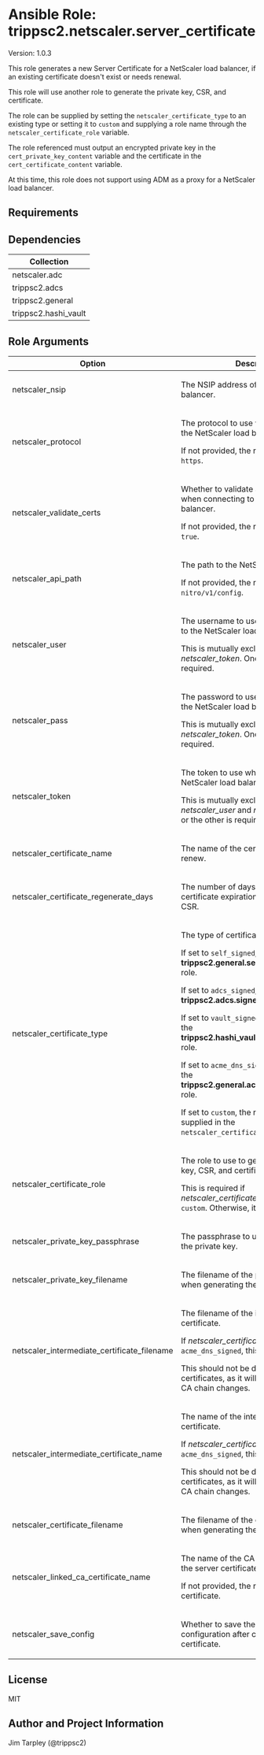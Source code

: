 <!-- BEGIN_ANSIBLE_DOCS -->

# Ansible Role: trippsc2.netscaler.server_certificate
Version: 1.0.3

This role generates a new Server Certificate for a NetScaler load balancer, if an existing certificate doesn't exist or needs renewal.

This role will use another role to generate the private key, CSR, and certificate.

The role can be supplied by setting the `netscaler_certificate_type` to an existing type or setting it to `custom` and supplying a role name through the `netscaler_certificate_role` variable.

The role referenced must output an encrypted private key in the `cert_private_key_content` variable and the certificate in the `cert_certificate_content` variable.

At this time, this role does not support using ADM as a proxy for a NetScaler load balancer.


## Requirements


## Dependencies

| Collection |
| ---------- |
| netscaler.adc |
| trippsc2.adcs |
| trippsc2.general |
| trippsc2.hashi_vault |

## Role Arguments
|Option|Description|Type|Required|Choices|Default|
|---|---|---|---|---|---|
| netscaler_nsip | <p>The NSIP address of the NetScaler load balancer.</p> | str | yes |  |  |
| netscaler_protocol | <p>The protocol to use when connecting to the NetScaler load balancer.</p><p>If not provided, the role will default to `https`.</p> | str | no | <ul><li>http</li><li>https</li></ul> |  |
| netscaler_validate_certs | <p>Whether to validate SSL certificates when connecting to the NetScaler load balancer.</p><p>If not provided, the role will default to `true`.</p> | bool | no |  |  |
| netscaler_api_path | <p>The path to the NetScaler Nitro API.</p><p>If not provided, the role will default to `nitro/v1/config`.</p> | str | no |  |  |
| netscaler_user | <p>The username to use when connecting to the NetScaler load balancer.</p><p>This is mutually exclusive with *netscaler_token*.  One or the other is required.</p> | str | no |  |  |
| netscaler_pass | <p>The password to use when connecting to the NetScaler load balancer.</p><p>This is mutually exclusive with *netscaler_token*.  One or the other is required.</p> | str | no |  |  |
| netscaler_token | <p>The token to use when connecting to the NetScaler load balancer.</p><p>This is mutually exclusive with *netscaler_user* and *netscaler_pass*.  One or the other is required.</p> | str | no |  |  |
| netscaler_certificate_name | <p>The name of the certificate to create or renew.</p> | str | yes |  |  |
| netscaler_certificate_regenerate_days | <p>The number of days before the certificate expiration to regenerate the CSR.</p> | int | no |  | 30 |
| netscaler_certificate_type | <p>The type of certificate to generate.</p><p>If set to `self_signed`, the role will use the **trippsc2.general.self_signed_certificate** role.</p><p>If set to `adcs_signed`, the role will use the **trippsc2.adcs.signed_certificate** role.</p><p>If set to `vault_signed`, the role will use the **trippsc2.hashi_vault.signed_certificate** role.</p><p>If set to `acme_dns_signed`, the role will use the **trippsc2.general.acme_dns_certificate** role.</p><p>If set to `custom`, the role will use the role supplied in the `netscaler_certificate_role` variable.</p> | str | yes | <ul><li>self_signed</li><li>adcs_signed</li><li>vault_signed</li><li>acme_dns_signed</li><li>custom</li></ul> |  |
| netscaler_certificate_role | <p>The role to use to generate the private key, CSR, and certificate.</p><p>This is required if *netscaler_certificate_type* is set to `custom`. Otherwise, it is not used.</p> | str | no |  |  |
| netscaler_private_key_passphrase | <p>The passphrase to use when decrypting the private key.</p> | str | yes |  |  |
| netscaler_private_key_filename | <p>The filename of the private key to use when generating the CSR.</p> | str | yes |  |  |
| netscaler_intermediate_certificate_filename | <p>The filename of the intermediate CA certificate.</p><p>If *netscaler_certificate_type* is set to `acme_dns_signed`, this is required.</p><p>This should not be depended on by other certificates, as it will be replaced if the CA chain changes.</p> | str | no |  |  |
| netscaler_intermediate_certificate_name | <p>The name of the intermediate CA certificate.</p><p>If *netscaler_certificate_type* is set to `acme_dns_signed`, this is required.</p><p>This should not be depended on by other certificates, as it will be replaced if the CA chain changes.</p> | str | no |  |  |
| netscaler_certificate_filename | <p>The filename of the certificate to use when generating the CSR.</p> | str | yes |  |  |
| netscaler_linked_ca_certificate_name | <p>The name of the CA certificate to link to the server certificate.</p><p>If not provided, the role will not link a CA certificate.</p> | str | no |  |  |
| netscaler_save_config | <p>Whether to save the NetScaler configuration after creating the certificate.</p> | bool | no |  | True |


## License
MIT

## Author and Project Information
Jim Tarpley (@trippsc2)
<!-- END_ANSIBLE_DOCS -->
